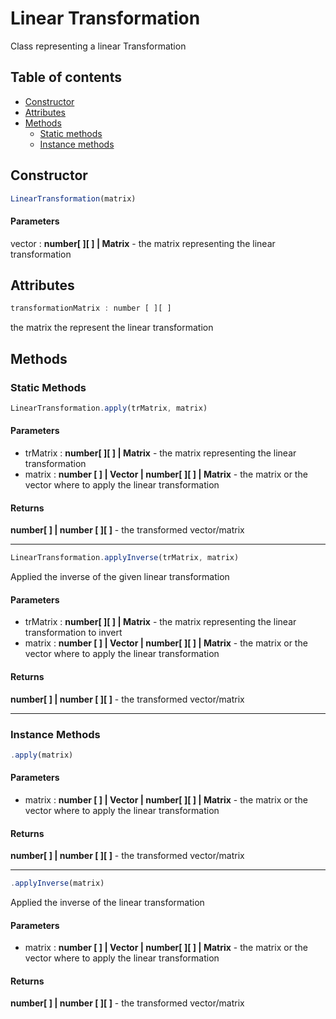 # Linear Transformation

Class representing a linear Transformation

## Table of contents

 - [Constructor](#Constructor)
 - [Attributes](#attributes)
 - [Methods](#methods)
    - [Static methods](#static-methods)
    - [Instance methods](#instance-methods)
    
## Constructor

```javascript
LinearTransformation(matrix)
```

#### Parameters
vector : **number[ ][ ] | Matrix** - the matrix representing the linear transformation

## Attributes

```javascript
transformationMatrix : number [ ][ ]
```
the matrix the represent the linear transformation

## Methods

### Static Methods

```javascript
LinearTransformation.apply(trMatrix, matrix)
```

#### Parameters

- trMatrix : **number[ ][ ] | Matrix** - the matrix representing the linear transformation
- matrix : **number [ ] | Vector | number[ ][ ] | Matrix** - the matrix or the vector where to apply the linear transformation


#### Returns

**number[ ] | number [ ][ ]** - the transformed vector/matrix

---

```javascript
LinearTransformation.applyInverse(trMatrix, matrix)
```

Applied the inverse of the given linear transformation

#### Parameters

- trMatrix : **number[ ][ ] | Matrix** - the matrix representing the linear transformation to invert
- matrix : **number [ ] | Vector | number[ ][ ] | Matrix** - the matrix or the vector where to apply the linear transformation


#### Returns

**number[ ] | number [ ][ ]** - the transformed vector/matrix

---

### Instance Methods

```javascript
.apply(matrix)
```

#### Parameters

- matrix : **number [ ] | Vector | number[ ][ ] | Matrix** - the matrix or the vector where to apply the linear transformation


#### Returns

**number[ ] | number [ ][ ]** - the transformed vector/matrix

---

```javascript
.applyInverse(matrix)
```

Applied the inverse of the linear transformation

#### Parameters

- matrix : **number [ ] | Vector | number[ ][ ] | Matrix** - the matrix or the vector where to apply the linear transformation


#### Returns

**number[ ] | number [ ][ ]** - the transformed vector/matrix
